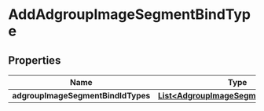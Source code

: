 

# AddAdgroupImageSegmentBindType


## Properties

Name | Type | Description | Notes
------------ | ------------- | ------------- | -------------
**adgroupImageSegmentBindIdTypes** | [**List&lt;AdgroupImageSegmentBindIdType&gt;**](AdgroupImageSegmentBindIdType.md) |  |  [optional]



